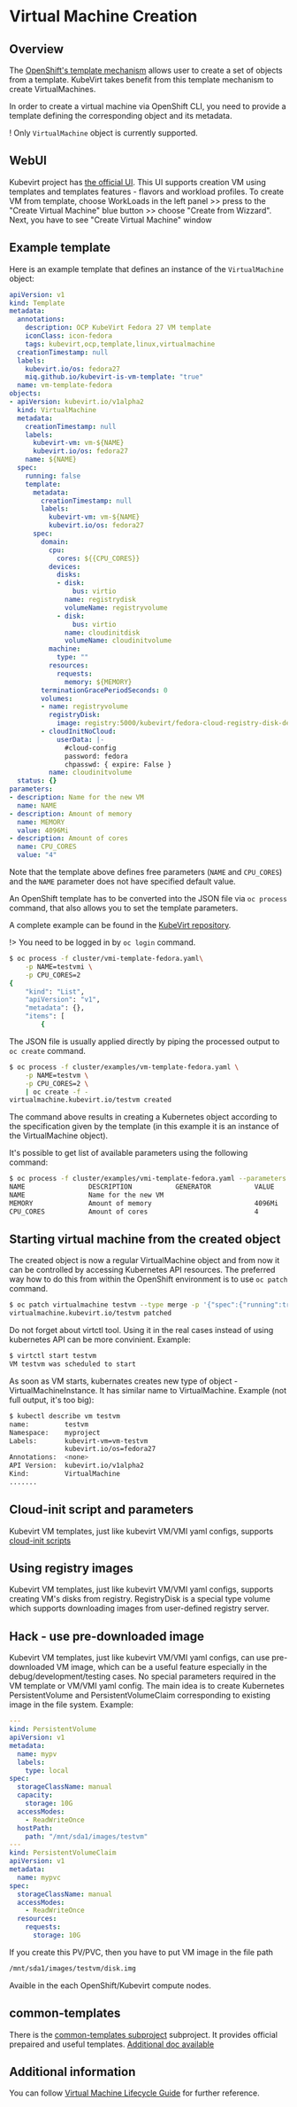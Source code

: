 # Virtual Machine Creation

## Overview

The [OpenShift's template mechanism](https://docs.openshift.org/latest/dev_guide/templates.html) allows user to create a set of objects from a template.  KubeVirt takes benefit from this template mechanism to create VirtualMachines.

In order to create a virtual machine via OpenShift CLI, you need to provide a template defining the corresponding object and its metadata.

! Only `VirtualMachine` object is currently supported.

## WebUI
Kubevirt project has [the official UI](https://github.com/kubevirt/web-ui). This UI supports creation VM using templates and templates features - flavors and workload profiles.
To create VM from template, choose WorkLoads in the left panel >> press to the "Create Virtual Machine" blue button >> choose "Create from Wizzard". Next, you have to see "Create Virtual Machine" window


## Example template

Here is an example template that defines an instance of the `VirtualMachine` object:

```yaml
apiVersion: v1
kind: Template
metadata:
  annotations:
    description: OCP KubeVirt Fedora 27 VM template
    iconClass: icon-fedora
    tags: kubevirt,ocp,template,linux,virtualmachine
  creationTimestamp: null
  labels:
    kubevirt.io/os: fedora27
    miq.github.io/kubevirt-is-vm-template: "true"
  name: vm-template-fedora
objects:
- apiVersion: kubevirt.io/v1alpha2
  kind: VirtualMachine
  metadata:
    creationTimestamp: null
    labels:
      kubevirt-vm: vm-${NAME}
      kubevirt.io/os: fedora27
    name: ${NAME}
  spec:
    running: false
    template:
      metadata:
        creationTimestamp: null
        labels:
          kubevirt-vm: vm-${NAME}
          kubevirt.io/os: fedora27
      spec:
        domain:
          cpu:
            cores: ${{CPU_CORES}}
          devices:
            disks:
            - disk:
                bus: virtio
              name: registrydisk
              volumeName: registryvolume
            - disk:
                bus: virtio
              name: cloudinitdisk
              volumeName: cloudinitvolume
          machine:
            type: ""
          resources:
            requests:
              memory: ${MEMORY}
        terminationGracePeriodSeconds: 0
        volumes:
        - name: registryvolume
          registryDisk:
            image: registry:5000/kubevirt/fedora-cloud-registry-disk-demo:devel
        - cloudInitNoCloud:
            userData: |-
              #cloud-config
              password: fedora
              chpasswd: { expire: False }
          name: cloudinitvolume
  status: {}
parameters:
- description: Name for the new VM
  name: NAME
- description: Amount of memory
  name: MEMORY
  value: 4096Mi
- description: Amount of cores
  name: CPU_CORES
  value: "4"
```

Note that the template above defines free parameters \(`NAME` and `CPU_CORES`\) and  the `NAME` parameter does not have specified default value.

An OpenShift template has to be converted into the JSON file via `oc process` command, that also allows you to set the template parameters.

A complete example can be found in the [KubeVirt repository](https://github.com/kubevirt/kubevirt/blob/master/cluster/examples/vm-template-fedora.yaml).

!> You need to be logged in by `oc login` command.

```bash
$ oc process -f cluster/vmi-template-fedora.yaml\
    -p NAME=testvmi \
    -p CPU_CORES=2
{
    "kind": "List",
    "apiVersion": "v1",
    "metadata": {},
    "items": [
        {
```

The JSON file is usually applied directly by piping the processed output to `oc create` command.

```bash
$ oc process -f cluster/examples/vm-template-fedora.yaml \
    -p NAME=testvm \
    -p CPU_CORES=2 \
    | oc create -f -
virtualmachine.kubevirt.io/testvm created
```

The command above results in creating a Kubernetes object according to the specification given by the template \(in this example it is an instance of the VirtualMachine object\).

It's possible to get list of available parameters using the following command:

```bash
$ oc process -f cluster/examples/vmi-template-fedora.yaml --parameters
NAME                DESCRIPTION           GENERATOR           VALUE
NAME                Name for the new VM                       
MEMORY              Amount of memory                          4096Mi
CPU_CORES           Amount of cores                           4
```

## Starting virtual machine from the created object

The created object is now a regular VirtualMachine object and from now it can be controlled by accessing Kubernetes API resources.  The preferred way how to do this from within the OpenShift environment is to use `oc patch` command.

``` bash
$ oc patch virtualmachine testvm --type merge -p '{"spec":{"running":true}}'
virtualmachine.kubevirt.io/testvm patched
```

Do not forget about virtctl tool. Using it in the real cases instead of using kubernetes API can be more convinient. Example: 

```bash
$ virtctl start testvm
VM testvm was scheduled to start
```

As soon as VM starts, kubernates creates new type of object - VirtualMachineInstance. It has similar name to VirtualMachine. Example (not full output, it's too big):

```bash
$ kubectl describe vm testvm
name:         testvm
Namespace:    myproject
Labels:       kubevirt-vm=vm-testvm
              kubevirt.io/os=fedora27
Annotations:  <none>
API Version:  kubevirt.io/v1alpha2
Kind:         VirtualMachine
.......
```

## Cloud-init script and parameters

Kubevirt VM templates, just like kubevirt VM/VMI yaml configs, supports [cloud-init scripts](https://cloudinit.readthedocs.io/en/latest/)


## Using registry images

Kubevirt VM templates, just like kubevirt VM/VMI yaml configs, supports creating VM's disks from registry. RegistryDisk is a special type volume which supports downloading images from user-defined registry server.

## **Hack** - use pre-downloaded image

Kubevirt VM templates, just like kubevirt VM/VMI yaml configs, can use pre-downloaded VM image, which can be a useful feature especially in the debug/development/testing cases. No special parameters required in the VM template or VM/VMI yaml config. The main idea is to create Kubernetes PersistentVolume and PersistentVolumeClaim corresponding to existing image in the file system. Example:

```yaml
---
kind: PersistentVolume
apiVersion: v1
metadata:
  name: mypv
  labels:
    type: local
spec:
  storageClassName: manual
  capacity:
    storage: 10G
  accessModes:
    - ReadWriteOnce
  hostPath:
    path: "/mnt/sda1/images/testvm"
---
kind: PersistentVolumeClaim
apiVersion: v1
metadata:
  name: mypvc
spec:
  storageClassName: manual
  accessModes:
    - ReadWriteOnce
  resources:
    requests:
      storage: 10G

```

If you create this PV/PVC, then you have to put VM image in the file path

```bash
/mnt/sda1/images/testvm/disk.img
```

Avaible in the each OpenShift/Kubevirt compute nodes.

## common-templates
There is the [common-templates subproject](https://github.com/kubevirt/common-templates/) subproject. It provides official prepaired and useful templates. [Additional doc available](/workloads/templates/common-templates.md)

## Additional information
You can follow [Virtual Machine Lifecycle Guide](/workloads/virtual-machines/life-cycle) for further reference.
